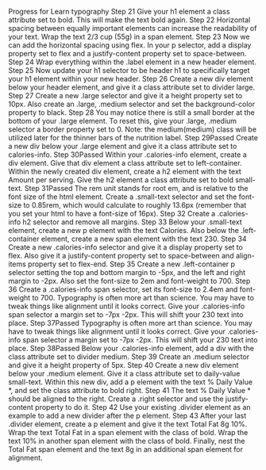 Progress for Learn typography
Step 21
Give your h1 element a class attribute set to bold. This will make the text bold again.
Step 22
Horizontal spacing between equally important elements can increase the readability of your text.
Wrap the text 2/3 cup (55g) in a span element.
Step 23
Now we can add the horizontal spacing using flex. In your p selector, add a display property set to flex and a justify-content property set to space-between.
Step 24
Wrap everything within the .label element in a new header element.
Step 25
Now update your h1 selector to be header h1 to specifically target your h1 element within your new header.
Step 26
Create a new div element below your header element, and give it a class attribute set to divider large.
Step 27
Create a new .large selector and give it a height property set to 10px. Also create an .large, .medium selector and set the background-color property to black.
Step 28
You may notice there is still a small border at the bottom of your .large element. To reset this, give your .large, .medium selector a border property set to 0.
Note: the medium(medium) class will be utilized later for the thinner bars of the nutrition label.
Step 29Passed
Create a new div below your .large element and give it a class attribute set to calories-info.
Step 30Passed
Within your .calories-info element, create a div element. Give that div element a class attribute set to left-container. Within the newly created div element, create a h2 element with the text Amount per serving. Give the h2 element a class attribute set to bold small-text.
Step 31Passed
The rem unit stands for root em, and is relative to the font size of the html element.
Create a .small-text selector and set the font-size to 0.85rem, which would calculate to roughly 13.6px (remember that you set your html to have a font-size of 16px).
Step 32
Create a .calories-info h2 selector and remove all margins.
Step 33
Below your .small-text element, create a new p element with the text Calories. Also below the .left-container element, create a new span element with the text 230.
Step 34
Create a new .calories-info selector and give it a display property set to flex. Also give it a justify-content property set to space-between and align-items property set to flex-end.
Step 35
Create a new .left-container p selector setting the top and bottom margin to -5px, and the left and right margin to -2px. Also set the font-size to 2em and font-weight to 700.
Step 36
Create a .calories-info span selector, set its font-size to 2.4em and font-weight to 700.
Typography is often more art than science. You may have to tweak things like alignment until it looks correct.
Give your .calories-info span selector a margin set to -7px -2px. This will shift your 230 text into place.
Step 37Passed
Typography is often more art than science. You may have to tweak things like alignment until it looks correct.
Give your .calories-info span selector a margin set to -7px -2px. This will shift your 230 text into place.
Step 38Passed
Below your .calories-info element, add a div with the class attribute set to divider medium.
Step 39
Create an .medium selector and give it a height property of 5px.
Step 40
Create a new div element below your .medium element. Give it a class attribute set to daily-value small-text. Within this new div, add a p element with the text % Daily Value *, and set the class attribute to bold right.
Step 41
The text % Daily Value * should be aligned to the right. Create a .right selector and use the justify-content property to do it.
Step 42
Use your existing .divider element as an example to add a new divider after the p element.
Step 43
After your last .divider element, create a p element and give it the text Total Fat 8g 10%. Wrap the text Total Fat in a span element with the class of bold. Wrap the text 10% in another span element with the class of bold. Finally, nest the Total Fat span element and the text 8g in an additional span element for alignment.